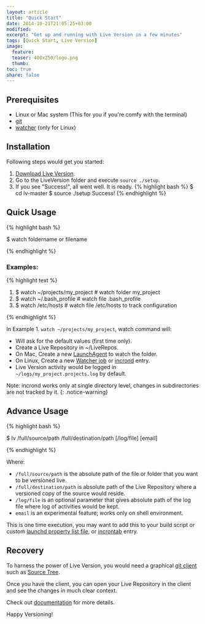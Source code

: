 ```yaml
---
layout: article
title: "Quick Start"
date: 2014-10-21T21:05:25+03:00
modified:
excerpt: "Get up and running with Live Version in a few minutes"
tags: [Quick Start, Live Version]
image:
  feature: 
  teaser: 400x250/logo.png
  thumb:
toc: true
share: false
---
```


## Prerequisites 
- Linux or Mac system (This for you if you're comfy with the terminal)
- [git](http://goo.gl/8O8hz)
- [watcher](https://github.com/gregghz/Watcher) (only for Linux)

## Installation

Following steps would get you started:

1. [Download Live Version][dnld].
2. Go to the LiveVersion folder and execute `source ./setup`.
3. If you see "Success!", all went well. It is ready.
{% highlight bash %}
$ cd lv-master 
$ source ./setup
Success!
{% endhighlight %}

## Quick Usage

{% highlight bash %}

$ watch foldername or filename

{% endhighlight %}

### Examples:
{% highlight text %}

1. $ watch ~/projects/my_project    # watch folder my_project
2. $ watch ~/.bash_profile          # watch file .bash_profile
3. $ watch /etc/hosts               # watch file /etc/hosts to track configuration

{% endhighlight %}

In Example 1. `watch ~/projects/my_project`, watch command will:

- Will ask for the default values (first time only).
- Create a Live Repository in ~/LiveRepos.
- On Mac, Create a new [LaunchAgent](http://goo.gl/FLeqgu) to watch the folder.
- On Linux, Create a new [Watcher job](http://goo.gl/5edOBt) or [incrond](http://goo.gl/B2ZAfE) entry. 
- Live Version activity would be logged in `~/logs/my_project.projects.log` by default.

Note: incrond works only at single directory level, changes in subdirectories are not tracked by it.
{: .notice-warning}


## Advance Usage

{% highlight bash %}

$ lv /full/source/path /full/destination/path [/log/file] [email]

{% endhighlight %}

Where:

- `/full/source/path` is the absolute path of the file or folder that you want to be versioned live.
- `/full/destination/path` is absolute path of the Live Repository where a versioned copy of the source would reside.
- `/log/file` is an optional parameter that gives absolute path of the log file where log of activities would be kept.
- `email` is an experimental feature; works only on shell environment. 

This is one time execution, you may want to add this to your build script or custom [launchd property list file](http://goo.gl/8KeHBU), or [incrontab](http://goo.gl/B2ZAfE) entry.


## Recovery

To harness the power of Live Version, you would need a graphical [git client](http://git-scm.com/downloads/guis) such as [Source Tree](http://www.sourcetreeapp.com/).

Once you have the client, you can open your Live Repository in the client and see the changes in much clear context.

Check out [documentation][recovery] for more details.

Happy Versioning!

[dnld]: https://github.com/anupam-arohi/lv/archive/master.zip
[recovery]: http://anupam-arohi.github.io/lv/documentation/Recovery/ 


